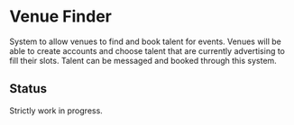 # Venue Finder
System to allow venues to find and book talent for events. Venues will be able to create accounts and choose talent that are currently advertising to fill their slots. Talent can be messaged and booked through this system.
## Status
Strictly work in progress.
